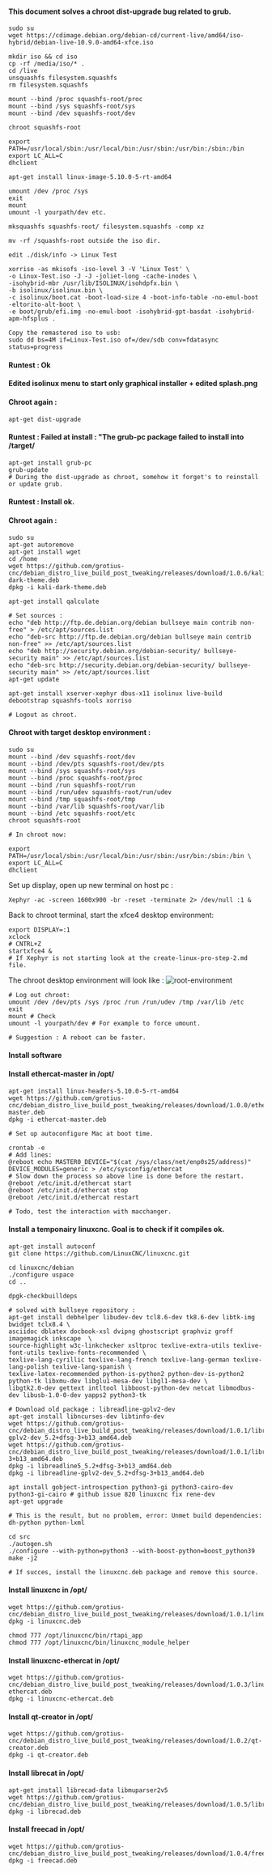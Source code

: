 
#### This document solves a chroot dist-upgrade bug related to grub.

    sudo su
    wget https://cdimage.debian.org/debian-cd/current-live/amd64/iso-hybrid/debian-live-10.9.0-amd64-xfce.iso

    mkdir iso && cd iso
    cp -rf /media/iso/* .
    cd /live
    unsquashfs filesystem.squashfs
    rm filesystem.squashfs

    mount --bind /proc squashfs-root/proc
    mount --bind /sys squashfs-root/sys
    mount --bind /dev squashfs-root/dev

    chroot squashfs-root

    export PATH=/usr/local/sbin:/usr/local/bin:/usr/sbin:/usr/bin:/sbin:/bin
    export LC_ALL=C
    dhclient

    apt-get install linux-image-5.10.0-5-rt-amd64

    umount /dev /proc /sys
    exit
    mount
    umount -l yourpath/dev etc.

    mksquashfs squashfs-root/ filesystem.squashfs -comp xz

    mv -rf /squashfs-root outside the iso dir.

    edit ./disk/info -> Linux Test

    xorriso -as mkisofs -iso-level 3 -V 'Linux Test' \
    -o Linux-Test.iso -J -J -joliet-long -cache-inodes \
    -isohybrid-mbr /usr/lib/ISOLINUX/isohdpfx.bin \
    -b isolinux/isolinux.bin \
    -c isolinux/boot.cat -boot-load-size 4 -boot-info-table -no-emul-boot -eltorito-alt-boot \
    -e boot/grub/efi.img -no-emul-boot -isohybrid-gpt-basdat -isohybrid-apm-hfsplus .

    Copy the remastered iso to usb:
    sudo dd bs=4M if=Linux-Test.iso of=/dev/sdb conv=fdatasync status=progress

#### Runtest : Ok

#### Edited isolinux menu to start only graphical installer + edited splash.png
#### Chroot again :

    apt-get dist-upgrade

#### Runtest : Failed at install : "The grub-pc  package failed to install into /target/

    apt-get install grub-pc
    grub-update
    # During the dist-upgrade as chroot, somehow it forget's to reinstall or update grub.

#### Runtest : Install ok.

#### Chroot again :

    sudo su
    apt-get autoremove
    apt-get install wget
    cd /home
    wget https://github.com/grotius-cnc/debian_distro_live_build_post_tweaking/releases/download/1.0.6/kali-dark-theme.deb
    dpkg -i kali-dark-theme.deb
    
    apt-get install qalculate

    # Set sources :
    echo "deb http://ftp.de.debian.org/debian bullseye main contrib non-free" > /etc/apt/sources.list 
    echo "deb-src http://ftp.de.debian.org/debian bullseye main contrib non-free" >> /etc/apt/sources.list 
    echo "deb http://security.debian.org/debian-security/ bullseye-security main" >> /etc/apt/sources.list 
    echo "deb-src http://security.debian.org/debian-security/ bullseye-security main" >> /etc/apt/sources.list 
    apt-get update
    
    apt-get install xserver-xephyr dbus-x11 isolinux live-build debootstrap squashfs-tools xorriso
    
    # Logout as chroot.
    
#### Chroot with target desktop environment :

    sudo su
    mount --bind /dev squashfs-root/dev
    mount --bind /dev/pts squashfs-root/dev/pts
    mount --bind /sys squashfs-root/sys
    mount --bind /proc squashfs-root/proc
    mount --bind /run squashfs-root/run
    mount --bind /run/udev squashfs-root/run/udev
    mount --bind /tmp squashfs-root/tmp
    mount --bind /var/lib squashfs-root/var/lib 
    mount --bind /etc squashfs-root/etc
    chroot squashfs-root 

    # In chroot now:

    export PATH=/usr/local/sbin:/usr/local/bin:/usr/sbin:/usr/bin:/sbin:/bin \
    export LC_ALL=C
    dhclient

Set up display, open up new terminal on host pc :

    Xephyr -ac -screen 1600x900 -br -reset -terminate 2> /dev/null :1 & 

Back to chroot terminal, start the xfce4 desktop environment:

    export DISPLAY=:1
    xclock
    # CNTRL+Z
    startxfce4 &  
    # If Xephyr is not starting look at the create-linux-pro-step-2.md file.

The chroot desktop environment will look like :
![root-environment](https://user-images.githubusercontent.com/44880102/113708243-fbecad00-96ae-11eb-99da-1c6622bcb8d7.png)

    # Log out chroot:
    umount /dev /dev/pts /sys /proc /run /run/udev /tmp /var/lib /etc
    exit
    mount # Check
    umount -l yourpath/dev # For example to force umount.

    # Suggestion : A reboot can be faster.

#### Install software

#### Install ethercat-master in /opt/  
    
    apt-get install linux-headers-5.10.0-5-rt-amd64
    wget https://github.com/grotius-cnc/debian_distro_live_build_post_tweaking/releases/download/1.0.0/ethercat-master.deb
    dpkg -i ethercat-master.deb
    
    # Set up autoconfigure Mac at boot time.
    
    crontab -e
    # Add lines:
    @reboot echo MASTER0_DEVICE="$(cat /sys/class/net/enp0s25/address)" DEVICE_MODULES=generic > /etc/sysconfig/ethercat 
    # Slow down the process so above line is done before the restart. 
    @reboot /etc/init.d/ethercat start
    @reboot /etc/init.d/ethercat stop
    @reboot /etc/init.d/ethercat restart
    
    # Todo, test the interaction with macchanger.
    
#### Install a temponairy linuxcnc. Goal is to check if it compiles ok.

    apt-get install autoconf
    git clone https://github.com/LinuxCNC/linuxcnc.git

    cd linuxcnc/debian
    ./configure uspace
    cd ..
    
    dpgk-checkbuilldeps
    
    # solved with bullseye repository :
    apt-get install debhelper libudev-dev tcl8.6-dev tk8.6-dev libtk-img bwidget tclx8.4 \
    asciidoc dblatex docbook-xsl dvipng ghostscript graphviz groff imagemagick inkscape  \
    source-highlight w3c-linkchecker xsltproc texlive-extra-utils texlive-font-utils texlive-fonts-recommended \
    texlive-lang-cyrillic texlive-lang-french texlive-lang-german texlive-lang-polish texlive-lang-spanish \
    texlive-latex-recommended python-is-python2 python-dev-is-python2 python-tk libxmu-dev libglu1-mesa-dev libgl1-mesa-dev \
    libgtk2.0-dev gettext intltool libboost-python-dev netcat libmodbus-dev libusb-1.0-0-dev yapps2 python3-tk

    # Download old package : libreadline-gplv2-dev 
    apt-get install libncurses-dev libtinfo-dev
    wget https://github.com/grotius-cnc/debian_distro_live_build_post_tweaking/releases/download/1.0.1/libreadline-gplv2-dev_5.2+dfsg-3+b13_amd64.deb
    wget https://github.com/grotius-cnc/debian_distro_live_build_post_tweaking/releases/download/1.0.1/libreadline5_5.2+dfsg-3+b13_amd64.deb
    dpkg -i libreadline5_5.2+dfsg-3+b13_amd64.deb
    dpkg -i libreadline-gplv2-dev_5.2+dfsg-3+b13_amd64.deb
    
    apt install gobject-introspection python3-gi python3-cairo-dev python3-gi-cairo # github issue 820 linuxcnc fix rene-dev
    apt-get upgrade
    
    # This is the result, but no problem, error: Unmet build dependencies: dh-python python-lxml

    cd src
    ./autogen.sh
    ./configure --with-python=python3 --with-boost-python=boost_python39 
    make -j2
    
    # If succes, install the linuxcnc.deb package and remove this source.
    
#### Install linuxcnc in /opt/    
    wget https://github.com/grotius-cnc/debian_distro_live_build_post_tweaking/releases/download/1.0.1/linuxcnc.deb
    dpkg -i linuxcnc.deb
    
    chmod 777 /opt/linuxcnc/bin/rtapi_app
    chmod 777 /opt/linuxcnc/bin/linuxcnc_module_helper
    
#### Install linuxcnc-ethercat in /opt/
    wget https://github.com/grotius-cnc/debian_distro_live_build_post_tweaking/releases/download/1.0.3/linuxcnc-ethercat.deb
    dpkg -i linuxcnc-ethercat.deb

#### Install qt-creator in /opt/
    wget https://github.com/grotius-cnc/debian_distro_live_build_post_tweaking/releases/download/1.0.2/qt-creator.deb
    dpkg -i qt-creator.deb

#### Install librecat in /opt/
    apt-get install librecad-data libmuparser2v5
    wget https://github.com/grotius-cnc/debian_distro_live_build_post_tweaking/releases/download/1.0.5/librecad.deb
    dpkg -i librecad.deb

#### Install freecad in /opt/
    wget https://github.com/grotius-cnc/debian_distro_live_build_post_tweaking/releases/download/1.0.4/freecad.deb
    dpkg -i freecad.deb


